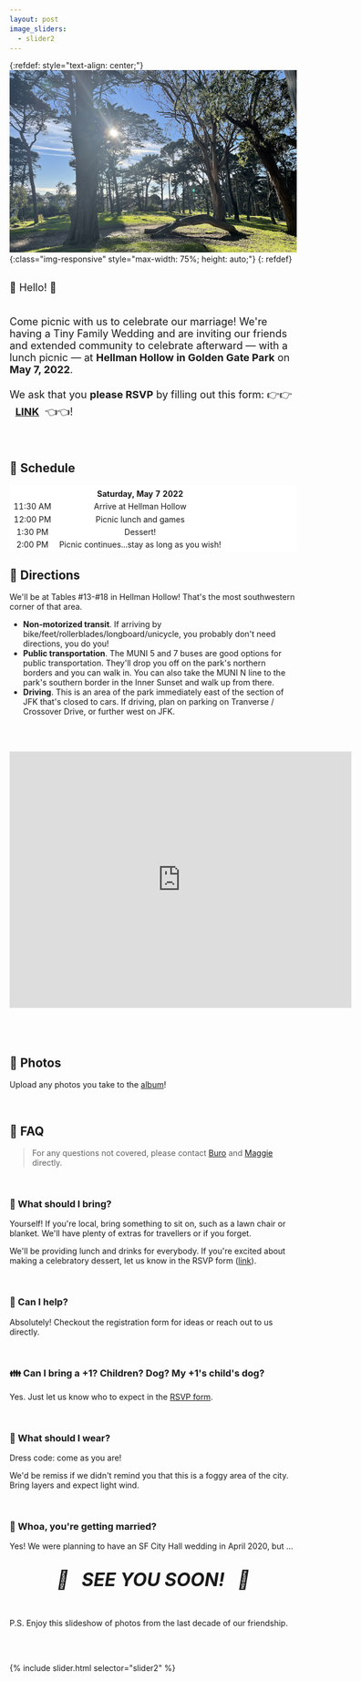 ```yaml
---
layout: post
image_sliders:
  - slider2
---
```


{:refdef: style="text-align: center;"}
![delicious](assets/banner-zmagg.png){:class="img-responsive" style="max-width: 75%; height: auto;"}
{: refdef}

<br>

<font size="4">
👋 Hello! 👋
<br />
<br />

Come picnic with us to celebrate our marriage! We're having a Tiny Family Wedding and are inviting our friends and
extended community to celebrate afterward &mdash; with a lunch picnic &mdash; at <b>Hellman Hollow
in Golden Gate Park</b> on <b>May 7, 2022</b>.
<br />
<br />
We ask that you <b>please RSVP</b> by filling out this form: 👉👉 &nbsp;&nbsp;<a href="https://docs.google.com/forms/d/e/1FAIpQLSeoF9UjQusCFnYUZJFO3cWeLAiIEas7OpCDTyWpdxFdtcxTPw/viewform"><b>LINK</b></a>&nbsp;&nbsp;👈👈!
<br />

</font>

[form_link]: https://docs.google.com/forms/d/e/1FAIpQLSeoF9UjQusCFnYUZJFO3cWeLAiIEas7OpCDTyWpdxFdtcxTPw/viewform

<br />

## 📅 Schedule

<table style="border-style: hidden; background-color: white" width="70%">
  <tbody>
    <tr style="background-color: white">
      <td style="border-style: hidden; text-align: center;"> </td>
      <td style="text-align: center; border-style: hidden;"> </td>
    </tr>
     <tr style="background-color: white">
      <td style="border-style: hidden; text-align: center;"> </td>
      <td style="text-align: center; border-style: hidden;"><strong>Saturday, May 7 2022</strong></td>
    </tr>
    <tr style="background-color: white">
      <td style="border-style: hidden; text-align: center;">11:30 AM</td>
      <td style="text-align: center; border-style: hidden;">Arrive at Hellman Hollow</td>
    </tr>
    <tr style="background-color: white">
      <td style="border-style: hidden; text-align: center;">12:00 PM</td>
      <td style="text-align: center; border-style: hidden;">Picnic lunch and games</td>
    </tr>
    <tr style="background-color: white">
      <td style="border-style: hidden; text-align: center;">1:30 PM</td>
      <td style="text-align: center; border-style: hidden;">Dessert!</td>
    </tr>
    <tr style="background-color: white">
      <td style="border-style: hidden; text-align: center;">2:00 PM</td>
      <td style="text-align: center; border-style: hidden;">Picnic continues...stay as long as you wish!</td>
    </tr>
  </tbody>
</table>


## 🧺 Directions

We'll be at Tables #13-#18 in Hellman Hollow! That's the most southwestern
corner of that area.

- **Non-motorized transit**. If arriving by
  bike/feet/rollerblades/longboard/unicycle, you probably don't need directions,
  you do you!
- **Public transportation**. The MUNI 5 and 7 buses are good options for public
  transportation. They'll drop you off on the park's northern borders and you
  can walk in. You can also take the MUNI N line to the park's southern border
  in the Inner Sunset and walk up from there.
- **Driving**. This is an area of the park immediately east of the section of
  JFK that's closed to cars. If driving, plan on parking on Tranverse /
  Crossover Drive, or further west on JFK.

<br /><br />
<div style="text-align:center">
<iframe src="https://www.google.com/maps/embed?pb=!1m18!1m12!1m3!1d4005.8938760604483!2d-122.48312019362328!3d37.769611411229185!2m3!1f0!2f0!3f0!3m2!1i1024!2i768!4f13.1!3m3!1m2!1s0x80858775227b36f7%3A0x2e4d6f7a7f2e2431!2sHellman%20Hollow!5e0!3m2!1sen!2sus!4v1647155558693!5m2!1sen!2sus" width="600" height="450" style="border:0;" allowfullscreen="" loading="lazy"></iframe>
</div>
<br /><br />

<br />

## 📸 Photos

Upload any photos you take to the [album][album]!

[album]: https://photos.app.goo.gl/xdXo85k2QW2CSyR17

<br />

## 🤔 FAQ

> For any questions not covered, please contact
> [Buro](mailto:mookerji@gmail.com) and [Maggie](mailto:emmbeezee@gmail.com)
> directly.

<br />


### 🥧  What should I bring?

Yourself! If you're local, bring something to sit on, such as a lawn chair or
blanket. We'll have plenty of extras for travellers or if you forget.

We'll be providing lunch and drinks for everybody. If you're excited about
making a celebratory dessert, let us know in the RSVP form ([link][form_link]).

<br />

### 🙋 Can I help?

Absolutely! Checkout the registration form for ideas or reach out to us directly.

<br />

### 👪 Can I bring a +1? Children? Dog? My +1's child's dog?

Yes. Just let us know who to expect in the [RSVP form][form_link].

<br />

### 🧥 What should I wear?

Dress code: come as you are!

We'd be remiss if we didn't remind you that this is a foggy area of the
city. Bring layers and expect light wind.

<br />

### 💍  Whoa, you're getting married?

Yes! We were planning to have an SF City Hall wedding in April 2020, but ...

<br />

<center>
    <strong>
        <i>
            <font size="6">🎉&nbsp;&nbsp; SEE YOU SOON! &nbsp;&nbsp;🥳</font>
        </i>
    </strong>
</center>
<br />
<br />

P.S. Enjoy this slideshow of photos from the last decade of our friendship.

<br />
<br />

{% include slider.html selector="slider2" %}
